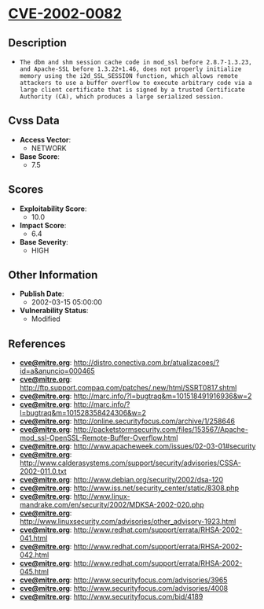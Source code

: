 
# [CVE-2002-0082](https://cve.mitre.org/cgi-bin/cvename.cgi?name=CVE-2002-0082)

## Description

- `The dbm and shm session cache code in mod_ssl before 2.8.7-1.3.23, and Apache-SSL before 1.3.22+1.46, does not properly initialize memory using the i2d_SSL_SESSION function, which allows remote attackers to use a buffer overflow to execute arbitrary code via a large client certificate that is signed by a trusted Certificate Authority (CA), which produces a large serialized session.`

## Cvss Data

- **Access Vector**:
  - NETWORK
- **Base Score**:
  - 7.5

## Scores

- **Exploitability Score**:
  - 10.0
- **Impact Score**:
  - 6.4
- **Base Severity**:
  - HIGH

## Other Information

- **Publish Date**:
  - 2002-03-15 05:00:00
- **Vulnerability Status**:
  - Modified

## References

- **cve@mitre.org**: http://distro.conectiva.com.br/atualizacoes/?id=a&anuncio=000465
- **cve@mitre.org**: http://ftp.support.compaq.com/patches/.new/html/SSRT0817.shtml
- **cve@mitre.org**: http://marc.info/?l=bugtraq&m=101518491916936&w=2
- **cve@mitre.org**: http://marc.info/?l=bugtraq&m=101528358424306&w=2
- **cve@mitre.org**: http://online.securityfocus.com/archive/1/258646
- **cve@mitre.org**: http://packetstormsecurity.com/files/153567/Apache-mod_ssl-OpenSSL-Remote-Buffer-Overflow.html
- **cve@mitre.org**: http://www.apacheweek.com/issues/02-03-01#security
- **cve@mitre.org**: http://www.calderasystems.com/support/security/advisories/CSSA-2002-011.0.txt
- **cve@mitre.org**: http://www.debian.org/security/2002/dsa-120
- **cve@mitre.org**: http://www.iss.net/security_center/static/8308.php
- **cve@mitre.org**: http://www.linux-mandrake.com/en/security/2002/MDKSA-2002-020.php
- **cve@mitre.org**: http://www.linuxsecurity.com/advisories/other_advisory-1923.html
- **cve@mitre.org**: http://www.redhat.com/support/errata/RHSA-2002-041.html
- **cve@mitre.org**: http://www.redhat.com/support/errata/RHSA-2002-042.html
- **cve@mitre.org**: http://www.redhat.com/support/errata/RHSA-2002-045.html
- **cve@mitre.org**: http://www.securityfocus.com/advisories/3965
- **cve@mitre.org**: http://www.securityfocus.com/advisories/4008
- **cve@mitre.org**: http://www.securityfocus.com/bid/4189
